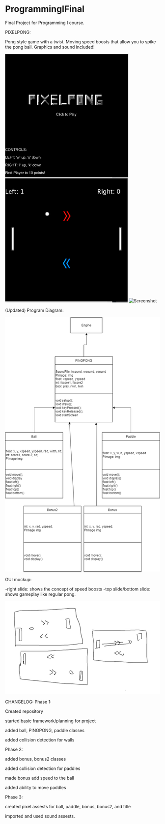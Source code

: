 # ProgrammingIFinal
Final Project for Programming I course.

PIXELPONG:

Pong style game with a twist. Moving speed boosts that allow you to spike the pong ball. Graphics and sound included!

![Screenshot](https://github.com/Ctrl-SimonLi/ProgrammingIFinal/blob/main/images/Screenshot%202021-05-28%20141320.png)
![Screenshot](https://github.com/Ctrl-SimonLi/ProgrammingIFinal/blob/main/images/Screenshot%202021-05-28%20141340.png)
![Screenshot](https://github.com/Ctrl-SimonLi/ProgrammingIFinal/blob/main/images/Screenshot%202021-05-28%20141360.png)

(Updated) Program Diagram:

![Diagram](https://github.com/Ctrl-SimonLi/ProgrammingIFinal/blob/main/images/FPdiagram.png)

GUI mockup:

-right slide: shows the concept of speed boosts
-top slide/bottom slide: shows gameplay like regular pong.

![GUI](https://github.com/Ctrl-SimonLi/ProgrammingIFinal/blob/main/images/gui%20mockup.png)

CHANGELOG:
Phase 1:


Created repository



started basic framework/planning for project


added ball, PINGPONG, paddle classes


added collision detection for walls



Phase 2:



added bonus, bonus2 classes


added collision detection for paddles


made bonus add speed to the ball


added ability to move paddles



Phase 3:



created pixel assests for ball, paddle, bonus, bonus2, and title


imported and used sound assests.







